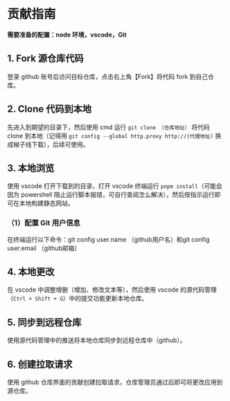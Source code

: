 # 贡献指南

**需要准备的配置：node 环境，vscode，Git**

## 1. **Fork 源仓库代码**

登录 github 账号后访问目标仓库，点击右上角【Fork】将代码 fork 到自己仓库。

## 2. **Clone 代码到本地**

先进入到期望的目录下，然后使用 cmd 运行 `git clone （仓库地址）` 将代码 clone 到本地（记得用 `git config --global http.proxy http://(代理地址)` 换成梯子线下载），后续可使用。

## 3. **本地浏览**

使用 vscode 打开下载到的目录，打开 vscode 终端运行 `pnpm install`（可能会因为 powershell 阻止运行脚本报错，可自行查阅怎么解决），然后按指示运行即可在本地构建静态网站。

### （1）配置 Git 用户信息

在终端运行以下命令：git config user.name （github用户名）和git config user.email （github邮箱）

## 4. **本地更改**

在 vscode 中调整增删（增加、修改文本等），然后使用 vscode 的源代码管理（`Ctrl + Shift + G`）中的提交功能更新本地仓库。

## 5. **同步到远程仓库**

使用源代码管理中的推送将本地仓库同步到远程仓库中（github）。

## 6. **创建拉取请求**

使用 github 仓库界面的贡献创建拉取请求，仓库管理员通过后即可将更改应用到源仓库。
